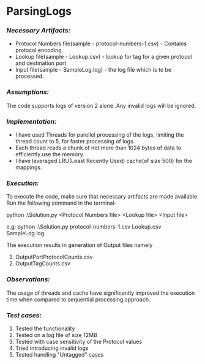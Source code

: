 # ParsingLogs

### ***Necessary Artifacts:***
- Protocol Numbers file(sample - protocol-numbers-1.csv) - Contains protocol encoding
- Lookup file(sample - Lookup.csv) - lookup for tag for a given protocol and destination port
- Input file(sample - SampleLog.log) - the log file which is to be processed.


### ***Assumptions:***
The code supports logs of version 2 alone. 
Any invalid logs will be ignored.


### ***Implementation:***
- I have used Threads for parellel processing of the logs, limiting the thread count to 5, for faster processing of logs. 
- Each thread reads a chunk of not more than 1024 bytes of data to efficiently use the memory.
- I have leveraged LRU(Least Recently Used) cache(of size 500) for the mappings.


### ***Execution:***
To execute the code, make sure that necessary artifacts are made available.
Run the following command in the terminal-

python .\Solution.py \<Protocol Numbers file\> \<Lookup file\> \<Input file\>

e.g: python .\Solution.py protocol-numbers-1.csv Lookup.csv SampleLog.log

The execution results in generation of Output files namely
1. OutputPortProtocolCounts.csv
2. OutputTagCounts.csv

### ***Observations:***
The usage of threads and cache have significantly improved the execution time when compared to sequential processing approach.

### ***Test cases:***
1. Tested the functionality
2. Tested on a log file of size 12MB
3. Tested with case sensitivity of the Protocol values
4. Tried introducing invalid logs
5. Tested handling "Untagged" cases

